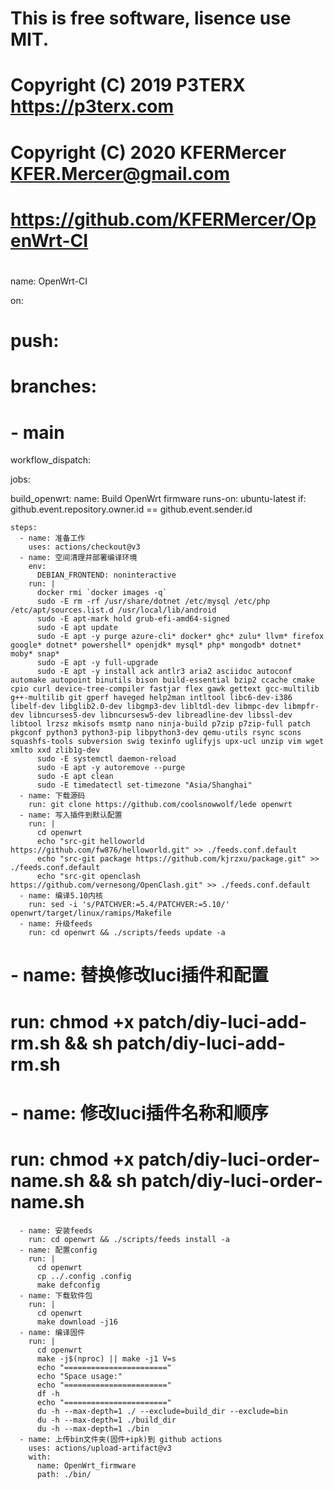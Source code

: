 #
# This is free software, lisence use MIT.
# 
# Copyright (C) 2019 P3TERX <https://p3terx.com>
# Copyright (C) 2020 KFERMercer <KFER.Mercer@gmail.com>
# 
# <https://github.com/KFERMercer/OpenWrt-CI>
#

name: OpenWrt-CI

on:
#  push:
#    branches: 
#      - main
  workflow_dispatch:

jobs:

  build_openwrt:
    name: Build OpenWrt firmware
    runs-on: ubuntu-latest
    if: github.event.repository.owner.id == github.event.sender.id

    steps:
      - name: 准备工作
        uses: actions/checkout@v3
      - name: 空间清理并部署编译环境
        env:
          DEBIAN_FRONTEND: noninteractive
        run: |
          docker rmi `docker images -q`
          sudo -E rm -rf /usr/share/dotnet /etc/mysql /etc/php /etc/apt/sources.list.d /usr/local/lib/android
          sudo -E apt-mark hold grub-efi-amd64-signed
          sudo -E apt update
          sudo -E apt -y purge azure-cli* docker* ghc* zulu* llvm* firefox google* dotnet* powershell* openjdk* mysql* php* mongodb* dotnet* moby* snap*
          sudo -E apt -y full-upgrade
          sudo -E apt -y install ack antlr3 aria2 asciidoc autoconf automake autopoint binutils bison build-essential bzip2 ccache cmake cpio curl device-tree-compiler fastjar flex gawk gettext gcc-multilib g++-multilib git gperf haveged help2man intltool libc6-dev-i386 libelf-dev libglib2.0-dev libgmp3-dev libltdl-dev libmpc-dev libmpfr-dev libncurses5-dev libncursesw5-dev libreadline-dev libssl-dev libtool lrzsz mkisofs msmtp nano ninja-build p7zip p7zip-full patch pkgconf python3 python3-pip libpython3-dev qemu-utils rsync scons squashfs-tools subversion swig texinfo uglifyjs upx-ucl unzip vim wget xmlto xxd zlib1g-dev
          sudo -E systemctl daemon-reload
          sudo -E apt -y autoremove --purge
          sudo -E apt clean
          sudo -E timedatectl set-timezone "Asia/Shanghai"
      - name: 下载源码
        run: git clone https://github.com/coolsnowwolf/lede openwrt
      - name: 写入插件到默认配置
        run: |
          cd openwrt
          echo "src-git helloworld https://github.com/fw876/helloworld.git" >> ./feeds.conf.default
          echo "src-git package https://github.com/kjrzxu/package.git" >> ./feeds.conf.default
          echo "src-git openclash https://github.com/vernesong/OpenClash.git" >> ./feeds.conf.default
      - name: 编译5.10内核
        run: sed -i 's/PATCHVER:=5.4/PATCHVER:=5.10/' openwrt/target/linux/ramips/Makefile
      - name: 升级feeds
        run: cd openwrt && ./scripts/feeds update -a
#      - name: 替换修改luci插件和配置
#        run: chmod +x patch/diy-luci-add-rm.sh && sh patch/diy-luci-add-rm.sh
#      - name: 修改luci插件名称和顺序
#        run: chmod +x patch/diy-luci-order-name.sh && sh patch/diy-luci-order-name.sh
      - name: 安装feeds
        run: cd openwrt && ./scripts/feeds install -a
      - name: 配置config
        run: |
          cd openwrt
          cp ../.config .config
          make defconfig
      - name: 下载软件包
        run: |
          cd openwrt
          make download -j16
      - name: 编译固件
        run: |
          cd openwrt
          make -j$(nproc) || make -j1 V=s
          echo "======================="
          echo "Space usage:"
          echo "======================="
          df -h
          echo "======================="
          du -h --max-depth=1 ./ --exclude=build_dir --exclude=bin
          du -h --max-depth=1 ./build_dir
          du -h --max-depth=1 ./bin
      - name: 上传bin文件夹(固件+ipk)到 github actions
        uses: actions/upload-artifact@v3
        with:
          name: OpenWrt_firmware
          path: ./bin/
